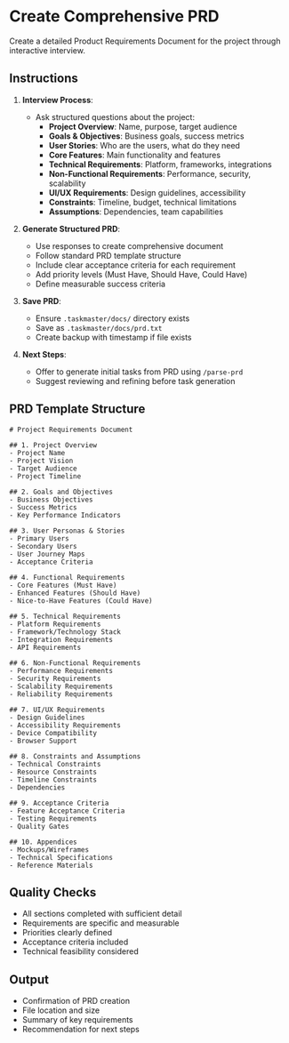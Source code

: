 # Create Comprehensive PRD

Create a detailed Product Requirements Document for the project through interactive interview.

## Instructions

1. **Interview Process**:
   - Ask structured questions about the project:
     - **Project Overview**: Name, purpose, target audience
     - **Goals & Objectives**: Business goals, success metrics
     - **User Stories**: Who are the users, what do they need
     - **Core Features**: Main functionality and features
     - **Technical Requirements**: Platform, frameworks, integrations
     - **Non-Functional Requirements**: Performance, security, scalability
     - **UI/UX Requirements**: Design guidelines, accessibility
     - **Constraints**: Timeline, budget, technical limitations
     - **Assumptions**: Dependencies, team capabilities

2. **Generate Structured PRD**:
   - Use responses to create comprehensive document
   - Follow standard PRD template structure
   - Include clear acceptance criteria for each requirement
   - Add priority levels (Must Have, Should Have, Could Have)
   - Define measurable success criteria

3. **Save PRD**:
   - Ensure `.taskmaster/docs/` directory exists
   - Save as `.taskmaster/docs/prd.txt`
   - Create backup with timestamp if file exists

4. **Next Steps**:
   - Offer to generate initial tasks from PRD using `/parse-prd`
   - Suggest reviewing and refining before task generation

## PRD Template Structure

```
# Project Requirements Document

## 1. Project Overview
- Project Name
- Project Vision
- Target Audience
- Project Timeline

## 2. Goals and Objectives
- Business Objectives
- Success Metrics
- Key Performance Indicators

## 3. User Personas & Stories
- Primary Users
- Secondary Users  
- User Journey Maps
- Acceptance Criteria

## 4. Functional Requirements
- Core Features (Must Have)
- Enhanced Features (Should Have)
- Nice-to-Have Features (Could Have)

## 5. Technical Requirements
- Platform Requirements
- Framework/Technology Stack
- Integration Requirements
- API Requirements

## 6. Non-Functional Requirements
- Performance Requirements
- Security Requirements
- Scalability Requirements
- Reliability Requirements

## 7. UI/UX Requirements
- Design Guidelines
- Accessibility Requirements
- Device Compatibility
- Browser Support

## 8. Constraints and Assumptions
- Technical Constraints
- Resource Constraints
- Timeline Constraints
- Dependencies

## 9. Acceptance Criteria
- Feature Acceptance Criteria
- Testing Requirements
- Quality Gates

## 10. Appendices
- Mockups/Wireframes
- Technical Specifications
- Reference Materials
```

## Quality Checks
- All sections completed with sufficient detail
- Requirements are specific and measurable
- Priorities clearly defined
- Acceptance criteria included
- Technical feasibility considered

## Output
- Confirmation of PRD creation
- File location and size
- Summary of key requirements
- Recommendation for next steps